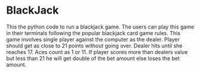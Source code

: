 # BlackJack

This the python code to run a blackjack game. The users can play this game in their terminals following the popular blackjack card game rules.
This game involves single player against the computer as the dealer.
Player should get as close to 21 points without going over. Dealer hits until she reaches 17. Aces count as 1 or 11.
If player scores more than dealers value but less than 21 he will get double of the bet amount else loses the bet amount.
